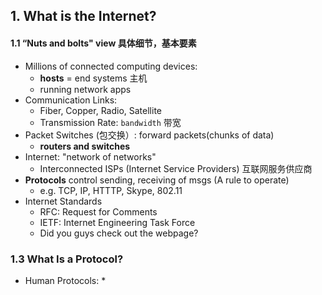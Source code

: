 ## 1. What is the Internet?

#### 1.1 “Nuts and bolts" view 具体细节，基本要素
* Millions of connected computing devices:
  * **hosts** = end systems 主机
  * running network apps
* Communication Links:
  * Fiber, Copper, Radio, Satellite
  * Transmission Rate: `bandwidth` 带宽
* Packet Switches (包交换）: forward packets(chunks of data)
  * **routers and switches**
* Internet: "network of networks"
  * Interconnected ISPs (Internet Service Providers) 互联网服务供应商
* **Protocols** control sending, receiving of msgs (A rule to operate)
  * e.g. TCP, IP, HTTTP, Skype, 802.11
* Internet Standards
  * RFC: Request for Comments
  * IETF: Internet Engineering Task Force
  * Did you guys check out the webpage?
  
### 1.3 What Is a Protocol?
* Human Protocols:
  * 
